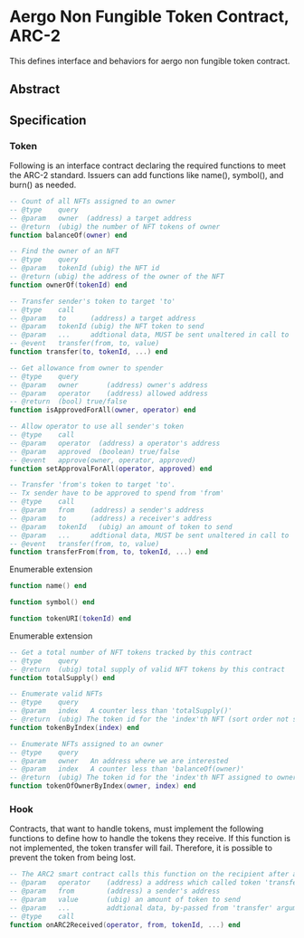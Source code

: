 # Aergo Non Fungible Token Contract, ARC-2

This defines interface and behaviors for aergo non fungible token contract.

## Abstract

## Specification

### Token

Following is an interface contract declaring the required functions to meet the ARC-2 standard.
Issuers can add functions like name(), symbol(), and burn() as needed.


``` lua
-- Count of all NFTs assigned to an owner
-- @type    query
-- @param   owner  (address) a target address
-- @return  (ubig) the number of NFT tokens of owner
function balanceOf(owner) end

-- Find the owner of an NFT
-- @type    query
-- @param   tokenId (ubig) the NFT id
-- @return (ubig) the address of the owner of the NFT
function ownerOf(tokenId) end

-- Transfer sender's token to target 'to'
-- @type    call
-- @param   to      (address) a target address
-- @param   tokenId (ubig) the NFT token to send
-- @param   ...     addtional data, MUST be sent unaltered in call to 'tokensReceived' on 'to'
-- @event   transfer(from, to, value)
function transfer(to, tokenId, ...) end

-- Get allowance from owner to spender
-- @type    query
-- @param   owner       (address) owner's address
-- @param   operator    (address) allowed address
-- @return  (bool) true/false
function isApprovedForAll(owner, operator) end

-- Allow operator to use all sender's token
-- @type    call
-- @param   operator  (address) a operator's address
-- @param   approved  (boolean) true/false
-- @event   approve(owner, operator, approved)
function setApprovalForAll(operator, approved) end

-- Transfer 'from's token to target 'to'.
-- Tx sender have to be approved to spend from 'from'
-- @type    call
-- @param   from    (address) a sender's address
-- @param   to      (address) a receiver's address
-- @param   tokenId   (ubig) an amount of token to send
-- @param   ...     addtional data, MUST be sent unaltered in call to 'tokensReceived' on 'to'
-- @event   transfer(from, to, value)
function transferFrom(from, to, tokenId, ...) end

```

Enumerable extension

``` lua
function name() end

function symbol() end

function tokenURI(tokenId) end
```

Enumerable extension

``` lua
-- Get a total number of NFT tokens tracked by this contract
-- @type    query
-- @return  (ubig) total supply of valid NFT tokens by this contract
function totalSupply() end

-- Enumerate valid NFTs
-- @type    query
-- @param   index   A counter less than 'totalSupply()'
-- @return  (ubig) The token id for the 'index'th NFT (sort order not specified)
function tokenByIndex(index) end

-- Enumerate NFTs assigned to an owner
-- @type    query
-- @param   owner   An address where we are interested
-- @param   index   A counter less than 'balanceOf(owner)'
-- @return  (ubig) The token id for the 'index'th NFT assigned to owner (sort order not specified)
function tokenOfOwnerByIndex(owner, index) end

```

### Hook

Contracts, that want to handle tokens, must implement the following functions to define how to handle the tokens they receive. If this function is not implemented, the token transfer will fail. Therefore, it is possible to prevent the token from being lost.

``` lua
-- The ARC2 smart contract calls this function on the recipient after a 'transfer'
-- @param   operator    (address) a address which called token 'transfer' function
-- @param   from        (address) a sender's address
-- @param   value       (ubig) an amount of token to send
-- @param   ...         addtional data, by-passed from 'transfer' arguments
-- @type    call
function onARC2Received(operator, from, tokenId, ...) end
```

